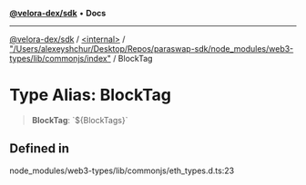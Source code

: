 [**@velora-dex/sdk**](../../../../README.md) • **Docs**

***

[@velora-dex/sdk](../../../../globals.md) / [\<internal\>](../../../README.md) / ["/Users/alexeyshchur/Desktop/Repos/paraswap-sdk/node\_modules/web3-types/lib/commonjs/index"](../README.md) / BlockTag

# Type Alias: BlockTag

> **BlockTag**: \`$\{BlockTags\}\`

## Defined in

node\_modules/web3-types/lib/commonjs/eth\_types.d.ts:23
